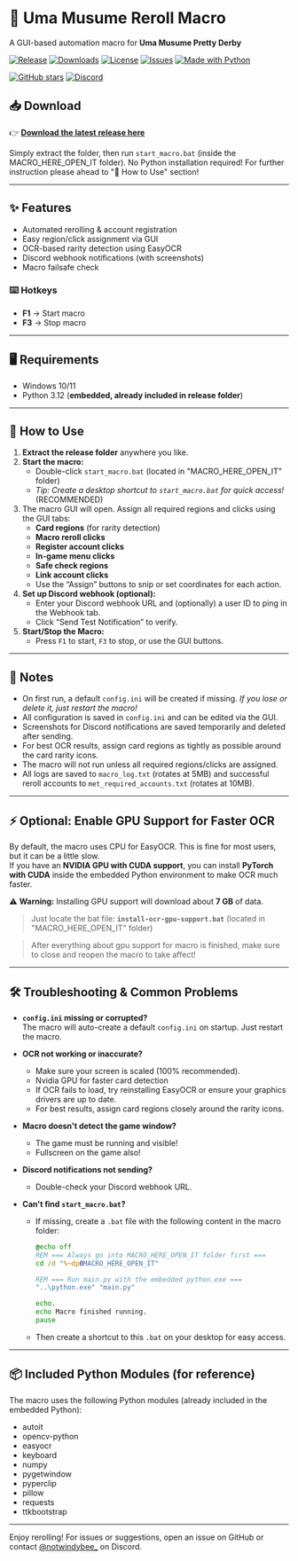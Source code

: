 # 🐴 Uma Musume Reroll Macro

A GUI-based automation macro for **Uma Musume Pretty Derby**

[![Release](https://img.shields.io/github/v/release/NotWindyZ/umamusume-reroll-macro?style=for-the-badge)](https://github.com/NotWindyZ/umamusume-reroll-macro/releases)
[![Downloads](https://img.shields.io/github/downloads/NotWindyZ/umamusume-reroll-macro/total?style=for-the-badge)](https://github.com/NotWindyZ/umamusume-reroll-macro/releases)
[![License](https://img.shields.io/github/license/NotWindyZ/umamusume-reroll-macro?style=for-the-badge)](LICENSE)
[![Issues](https://img.shields.io/github/issues/NotWindyZ/umamusume-reroll-macro?style=for-the-badge)](https://github.com/NotWindyZ/umamusume-reroll-macro/issues)
[![Made with Python](https://img.shields.io/badge/Made%20with-Python-3776AB?style=for-the-badge&logo=python)](https://www.python.org/)

[![GitHub stars](https://img.shields.io/github/stars/NotWindyZ/umamusume-reroll-macro?style=for-the-badge&color=yellow)](https://github.com/NotWindyZ/umamusume-reroll-macro/stargazers)
[![Discord](https://img.shields.io/badge/Discord-%40notwindybee__-5865F2?style=for-the-badge&logo=discord&logoColor=white)](https://discord.com)

## 📥 Download

👉 [**Download the latest release here**](https://github.com/NotWindyZ/umamusume-reroll-macro/releases)

Simply extract the folder, then run `start_macro.bat` (inside the MACRO_HERE_OPEN_IT folder). No Python installation required! For further instruction please ahead to "🚀 How to Use" section!

---

## ✨ Features

-  Automated rerolling & account registration  
-  Easy region/click assignment via GUI  
-  OCR-based rarity detection using EasyOCR  
-  Discord webhook notifications (with screenshots)  
-  Macro failsafe check 

### ⌨️ Hotkeys
- **F1** → Start macro  
- **F3** → Stop macro
  
---

## 🖥️ Requirements

- Windows 10/11  
- Python 3.12 (**embedded, already included in release folder**)
---

## 🚀 How to Use

1. **Extract the release folder** anywhere you like.
2. **Start the macro:**
   - Double-click `start_macro.bat` (located in "MACRO_HERE_OPEN_IT" folder)
   - _Tip: Create a desktop shortcut to `start_macro.bat` for quick access!_ (RECOMMENDED)
3. The macro GUI will open. Assign all required regions and clicks using the GUI tabs:
   - **Card regions** (for rarity detection)
   - **Macro reroll clicks**
   - **Register account clicks**
   - **In-game menu clicks**
   - **Safe check regions**
   - **Link account clicks**
   - Use the “Assign” buttons to snip or set coordinates for each action.
4. **Set up Discord webhook (optional):**
   - Enter your Discord webhook URL and (optionally) a user ID to ping in the Webhook tab.
   - Click “Send Test Notification” to verify.
5. **Start/Stop the Macro:**
   - Press `F1` to start, `F3` to stop, or use the GUI buttons.

---

## 📝 Notes

- On first run, a default `config.ini` will be created if missing. _If you lose or delete it, just restart the macro!_
- All configuration is saved in `config.ini` and can be edited via the GUI.
- Screenshots for Discord notifications are saved temporarily and deleted after sending.
- For best OCR results, assign card regions as tightly as possible around the card rarity icons.
- The macro will not run unless all required regions/clicks are assigned.
- All logs are saved to `macro_log.txt` (rotates at 5MB) and successful reroll accounts to `met_required_accounts.txt` (rotates at 10MB).

---

## ⚡ Optional: Enable GPU Support for Faster OCR

By default, the macro uses CPU for EasyOCR. This is fine for most users, but it can be a little slow.  
If you have an **NVIDIA GPU with CUDA support**, you can install **PyTorch with CUDA** inside the embedded Python environment to make OCR much faster.

⚠️ **Warning:** Installing GPU support will download about **7 GB** of data.

> Just locate the bat file: **`install-ocr-gpu-support.bat`** (located in "MACRO_HERE_OPEN_IT" folder)

> After everything about gpu support for macro is finished, make sure to close and reopen the macro to take affect!
---
## 🛠️ Troubleshooting & Common Problems

- **`config.ini` missing or corrupted?**  
  The macro will auto-create a default `config.ini` on startup. Just restart the macro.

- **OCR not working or inaccurate?**  
  - Make sure your screen is scaled (100% recommended).
  - Nvidia GPU for faster card detection
  - If OCR fails to load, try reinstalling EasyOCR or ensure your graphics drivers are up to date.
  - For best results, assign card regions closely around the rarity icons.

- **Macro doesn't detect the game window?**  
  - The game must be running and visible!
  - Fullscreen on the game also!

- **Discord notifications not sending?**  
  - Double-check your Discord webhook URL.

- **Can't find `start_macro.bat`?**  
  - If missing, create a `.bat` file with the following content in the macro folder:
    ```bat
    @echo off
    REM === Always go into MACRO_HERE_OPEN_IT folder first ===
    cd /d "%~dp0MACRO_HERE_OPEN_IT"
    
    REM === Run main.py with the embedded python.exe ===
    "..\python.exe" "main.py"
    
    echo.
    echo Macro finished running.
    pause
    ```
  - Then create a shortcut to this `.bat` on your desktop for easy access.

---

## 📦 Included Python Modules (for reference)

The macro uses the following Python modules (already included in the embedded Python):

- autoit
- opencv-python
- easyocr
- keyboard
- numpy
- pygetwindow
- pyperclip
- pillow
- requests
- ttkbootstrap

---

Enjoy rerolling! For issues or suggestions, open an issue on GitHub or contact [@notwindybee_](https://discord.com/users/youridhere) on Discord.
